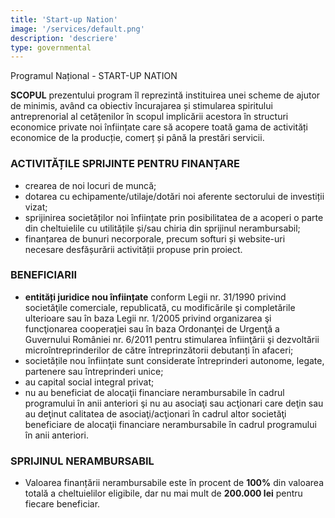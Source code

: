 ```yaml
---
title: 'Start-up Nation'
image: '/services/default.png'
description: 'descriere'
type: governmental
---
```


Programul Național - START-UP NATION

**SCOPUL** prezentului program îl reprezintă instituirea unei scheme de ajutor de minimis, având ca obiectiv încurajarea și stimularea spiritului antreprenorial al cetățenilor în scopul implicării acestora în structuri economice private noi înființate care să acopere toată gama de activități economice de la producție, comerț și până la prestări servicii.

### ACTIVITĂȚILE SPRIJINTE PENTRU FINANȚARE

- crearea de noi locuri de muncă;
- dotarea cu echipamente/utilaje/dotări noi aferente sectorului de investiții vizat;
- sprijinirea societăților noi înființate prin posibilitatea de a acoperi o parte din cheltuielile cu utilitățile și/sau chiria din sprijinul nerambursabil;
- finanțarea de bunuri necorporale, precum softuri și website-uri necesare desfășurării activității propuse prin proiect.

### BENEFICIARII

- **entități juridice nou înființate** conform Legii nr. 31/1990 privind societăţile comerciale, republicată, cu modificările şi completările  ulterioare sau în baza  Legii nr. 1/2005 privind organizarea şi funcţionarea cooperaţiei sau în baza Ordonanţei de Urgenţă a Guvernului României nr. 6/2011 pentru stimularea înfiinţării şi dezvoltării microîntreprinderilor de către întreprinzătorii debutanți în afaceri;
- societățile nou înființate sunt considerate întreprinderi autonome, legate, partenere sau întreprinderi unice;
- au capital social integral privat;
- nu au beneficiat de alocaţii financiare nerambursabile în cadrul programului în anii anteriori şi nu au asociaţi sau acţionari care deţin sau au deţinut calitatea de asociaţi/acţionari în cadrul altor societăţi beneficiare de alocaţii financiare nerambursabile în cadrul programului în anii anteriori.

### SPRIJINUL NERAMBURSABIL

- Valoarea finanțării nerambursabile este în procent de **100%** din valoarea totală a cheltuielilor eligibile, dar nu mai mult de **200.000 lei** pentru fiecare beneficiar.
